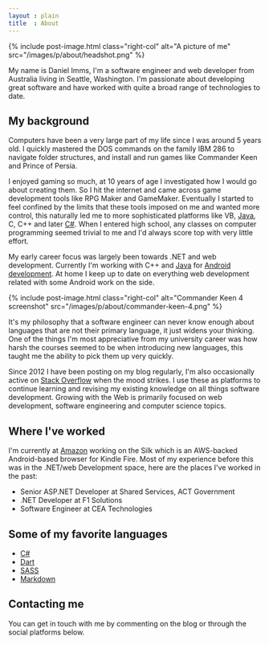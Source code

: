 ```yaml
---
layout : plain
title  : About
---
```


{% include post-image.html class="right-col" alt="A picture of me" src="/images/p/about/headshot.png" %}

My name is Daniel Imms, I'm a software engineer and web developer from Australia living in Seattle, Washington. I'm passionate about developing great software and have worked with quite a broad range of technologies to date.

## My background

Computers have been a very large part of my life since I was around 5 years old. I quickly mastered the DOS commands on the family IBM 286 to navigate folder structures, and install and run games like Commander Keen and Prince of Persia.

I enjoyed gaming so much, at 10 years of age I investigated how I would go about creating them. So I hit the internet and came across game development tools like RPG Maker and GameMaker. Eventually I started to feel confined by the limits that these tools imposed on me and wanted more control, this naturally led me to more sophisticated platforms like VB, [Java][1], C, C++ and later [C#][2]. When I entered high school, any classes on computer programming seemed trivial to me and I'd always score top with very little effort.

My early career focus was largely been towards .NET and web development. Currently I'm working with C++ and [Java][1] for [Android development][4]. At home I keep up to date on everything web development related with some Android work on the side.

{% include post-image.html class="right-col" alt="Commander Keen 4 screenshot" src="/images/p/about/commander-keen-4.png" %}

It's my philosophy that a software engineer can never know enough about languages that are not their primary language, it just widens your thinking. One of the things I'm most appreciative from my university career was how harsh the courses seemed to be when introducing new languages, this taught me the ability to pick them up very quickly.

Since 2012 I have been posting on my blog regularly, I'm also occasionally active on [Stack Overflow][5] when the mood strikes. I use these as platforms to continue learning and revising my existing knowledge on all things software development. Growing with the Web is primarily focused on web development, software engineering and computer science topics.

## Where I've worked

I'm currently at [Amazon][6] working on the Silk which is an AWS-backed Android-based browser for Kindle Fire. Most of my experience before this was in the .NET/web Development space, here are the places I've worked in the past:

- Senior ASP.NET Developer at Shared Services, ACT Government
- .NET Developer at F1 Solutions
- Software Engineer at CEA Technologies

## Some of my favorite languages

- [C#][2]
- [Dart][7]
- [SASS][8]
- [Markdown][9]

## Contacting me

You can get in touch with me by commenting on the blog or through the social platforms below.



[1]: http://www.growingwiththeweb.com/p/explore.html?t=Java
[2]: http://www.growingwiththeweb.com/p/explore.html?t=C%23
[4]: http://www.growingwiththeweb.com/p/explore.html?t=Android
[5]: http://stackoverflow.com/users/1156119/daniel-imms
[6]: http://www.growingwiththeweb.com/p/explore.html?t=Amazon
[7]: http://www.growingwiththeweb.com/p/explore.html?t=Dart
[8]: http://www.growingwiththeweb.com/p/explore.html?t=SASS
[9]: http://www.growingwiththeweb.com/p/explore.html?t=Markdown